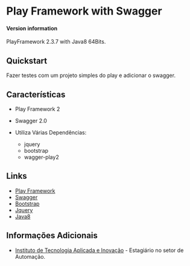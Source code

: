 # Play Framework with Swagger

#### Version information
PlayFramework 2.3.7 with Java8 64Bits.

## Quickstart
Fazer testes com um projeto simples do play e adicionar o swagger.

## Características

* Play Framework 2
* Swagger 2.0

* Utiliza Várias Dependências:

	* jquery
	* bootstrap
	* wagger-play2
	
## Links

* [Play Framework](https://www.playframework.com/)
* [Swagger](http://swagger.io/)
* [Bootstrap](http://getbootstrap.com/)
* [Jquery](http://jquery.com/)
* [Java8](http://www.oracle.com/technetwork/java/javase/downloads/jdk8-downloads-2133151.html)
	
## Informações Adicionais
	
* [Instituto de Tecnologia Aplicada e Inovação](http://www.itai.org.br/) - Estagiário no setor de Automação.
